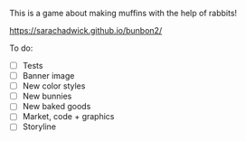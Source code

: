 This is a game about making muffins with the help of rabbits!

https://sarachadwick.github.io/bunbon2/

To do:

- [ ] Tests
- [ ] Banner image
- [ ] New color styles
- [ ] New bunnies
- [ ] New baked goods
- [ ] Market, code + graphics
- [ ] Storyline
